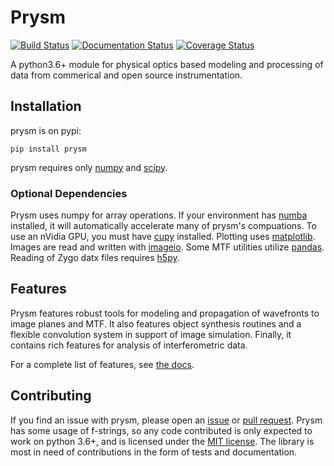 # Prysm

[![Build Status](https://travis-ci.org/brandondube/prysm.svg?branch=master)](https://travis-ci.org/brandondube/prysm)
[![Documentation Status](https://readthedocs.org/projects/prysm/badge/?version=stable)](http://prysm.readthedocs.io/en/stable/?badge=stable)
[![Coverage Status](https://coveralls.io/repos/github/brandondube/prysm/badge.svg?branch=master)](https://coveralls.io/github/brandondube/prysm?branch=master)

A python3.6+ module for physical optics based modeling and processing of data from commerical and open source instrumentation.

## Installation

prysm is on pypi:
```
pip install prysm
```

prysm requires only [numpy](http://www.numpy.org/) and [scipy](https://www.scipy.org/).

### Optional Dependencies

Prysm uses numpy for array operations.  If your environment has [numba](http://numba.pydata.org/) installed, it will automatically accelerate many of prysm's compuations.  To use an nVidia GPU, you must have [cupy](https://cupy.chainer.org/) installed.  Plotting uses [matplotlib](https://matplotlib.org/).  Images are read and written with [imageio](https://imageio.github.io/).  Some MTF utilities utilize [pandas](https://pandas.pydata.org/).  Reading of Zygo datx files requires [h5py](https://www.h5py.org/).

## Features

Prysm features robust tools for modeling and propagation of wavefronts to image planes and MTF.  It also features object synthesis routines and a flexible convolution system in support of image simulation.  Finally, it contains rich features for analysis of interferometric data.

For a complete list of features, see [the docs](https://prysm.readthedocs.io/en/stable/).

## Contributing

If you find an issue with prysm, please open an [issue](https://github.com/brandondube/prysm/issues) or [pull request](https://github.com/brandondube/prysm/pulls).  Prysm has some usage of f-strings, so any code contributed is only expected to work on python 3.6+, and is licensed under the [MIT license](https://github.com/brandondube/prysm/blob/master/LICENSE.md).  The library is
most in need of contributions in the form of tests and documentation.
